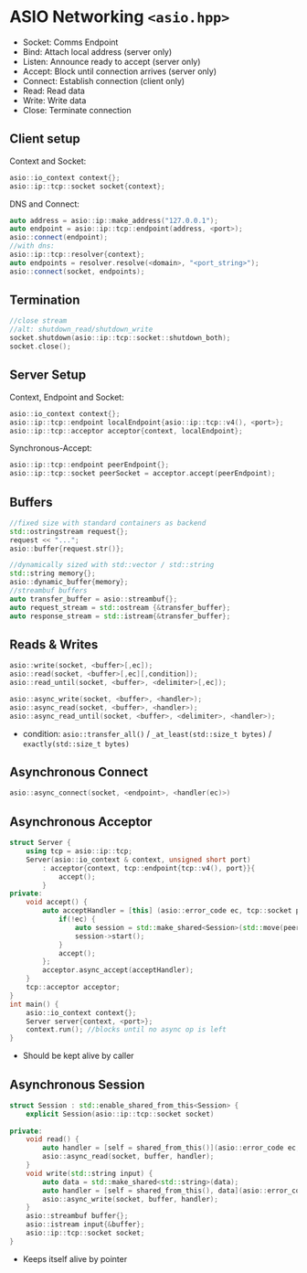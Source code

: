 # ASIO Networking `<asio.hpp>`
- Socket: Comms Endpoint
- Bind: Attach local address (server only)
- Listen: Announce ready to accept (server only)
- Accept: Block until connection arrives (server only)
- Connect: Establish connection (client only)
- Read: Read data
- Write: Write data
- Close: Terminate connection

## Client setup
Context and Socket:
```C++
asio::io_context context{};
asio::ip::tcp::socket socket{context};
```
DNS and Connect:
```C++
auto address = asio::ip::make_address("127.0.0.1");
auto endpoint = asio::ip::tcp::endpoint(address, <port>);
asio::connect(endpoint);
//with dns:
asio::ip::tcp::resolver{context};
auto endpoints = resolver.resolve(<domain>, "<port_string>");
asio::connect(socket, endpoints);
```

## Termination
```C++
//close stream
//alt: shutdown_read/shutdown_write
socket.shutdown(asio::ip::tcp::socket::shutdown_both);
socket.close();
```

## Server Setup
Context, Endpoint and Socket:
```C++
asio::io_context context{};
asio::ip::tcp::endpoint localEndpoint{asio::ip::tcp::v4(), <port>};
asio::ip::tcp::acceptor acceptor{context, localEndpoint};
```

Synchronous-Accept:
```C++
asio::ip::tcp::endpoint peerEndpoint{};
asio::ip::tcp::socket peerSocket = acceptor.accept(peerEndpoint);
```

## Buffers
```C++
//fixed size with standard containers as backend
std::ostringstream request{};
request << "...";
asio::buffer{request.str()};

//dynamically sized with std::vector / std::string
std::string memory{};
asio::dynamic_buffer{memory};
//streambuf buffers
auto transfer_buffer = asio::streambuf{};
auto request_stream = std::ostream {&transfer_buffer};
auto response_stream = std::istream{&transfer_buffer};
```

## Reads & Writes
```C++
asio::write(socket, <buffer>[,ec]);
asio::read(socket, <buffer>[,ec][,condition]);
asio::read_until(socket, <buffer>, <delimiter>[,ec]);

asio::async_write(socket, <buffer>, <handler>);
asio::async_read(socket, <buffer>, <handler>);
asio::async_read_until(socket, <buffer>, <delimiter>, <handler>);

```
- condition: `asio::transfer_all()` / `_at_least(std::size_t bytes)` / `exactly(std::size_t bytes)`

## Asynchronous Connect
```C++
asio::async_connect(socket, <endpoint>, <handler(ec)>)
```

## Asynchronous Acceptor
```C++
struct Server {
	using tcp = asio::ip::tcp;
	Server(asio::io_context & context, unsigned short port)
		: acceptor{context, tcp::endpoint{tcp::v4(), port}}{
			accept();
		}
private:
	void accept() {
		auto acceptHandler = [this] (asio::error_code ec, tcp::socket peer) {
			if(!ec) {
				auto session = std::make_shared<Session>(std::move(peer));
				session->start();
			}
			accept();
		};
		acceptor.async_accept(acceptHandler);
	}
	tcp::acceptor acceptor;
}
int main() {
	asio::io_context context{};
	Server server{context, <port>};
	context.run(); //blocks until no async op is left
}
```
- Should be kept alive by caller
## Asynchronous Session
```c++
struct Session : std::enable_shared_from_this<Session> {
	explicit Session(asio::ip::tcp::socket socket)
		
private:
	void read() {
		auto handler = [self = shared_from_this()](asio::error_code ec, size_t length) {/*... write ...*/};
		asio::async_read(socket, buffer, handler);
	}
	void write(std::string input) {
		auto data = std::make_shared<std::string>(data);
		auto handler = [self = shared_from_this(), data](asio::error_code, size_t length) {/*... read ...*/};
		asio::async_write(socket, buffer, handler);
	}
	asio::streambuf buffer{};
	asio::istream input{&buffer};
	asio::ip::tcp::socket socket;
}
```
- Keeps itself alive by pointer